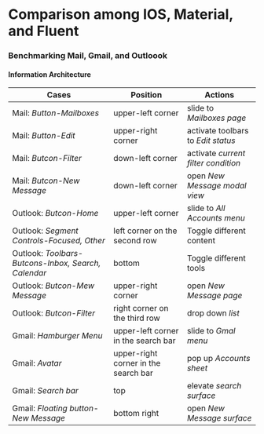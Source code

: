 # Comparison among IOS, Material, and Fluent

### Benchmarking Mail, Gmail, and Outloook

#### Information Architecture

| Cases | Position | Actions
| --- | --- | ---
| Mail: *Button-Mailboxes* | upper-left corner | slide to *Mailboxes page* |
| Mail: *Button-Edit*   | upper-right corner  | activate toolbars to *Edit status* |
| Mail: *Butcon-Filter* | down-left corner  | activate *current filter condition* |
| Mail: *Butcon-New Message* | down-left corner  | open *New  Message modal view* |
| Outlook: *Butcon-Home* | upper-left corner  | slide to *All Accounts menu* |
| Outlook: *Segment Controls-Focused, Other* | left corner on the second row  | Toggle different content|
| Outlook: *Toolbars-Butcons-Inbox, Search, Calendar* | bottom  | Toggle different tools|
| Outlook: *Butcon-Mew Message* | upper-right corner  | open *New Message page* |
| Outlook: *Butcon-Filter*   | right corner on the third row | drop down *list* |
| Gmail: *Hamburger Menu*  | upper-left corner in the search bar | slide to *Gmal menu* |
| Gmail: *Avatar*   | upper-right corner in the search bar | pop up *Accounts sheet*|
| Gmail: *Search bar*  | top | elevate *search surface*  |
| Gmail: *Floating button-New Message* | bottom right | open *New Message surface*  |
